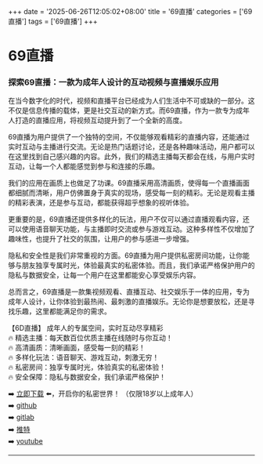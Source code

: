+++
date = '2025-06-26T12:05:02+08:00'
title = '69直播'
categories = ['69直播']
tags = ['69直播']
+++

# 69直播

### 探索69直播：一款为成年人设计的互动视频与直播娱乐应用

在当今数字化的时代，视频和直播平台已经成为人们生活中不可或缺的一部分。这不仅是信息传播的载体，更是社交互动的新方式。而69直播，作为一款专为成年人打造的直播应用，将视频互动提升到了一个全新的高度。

69直播为用户提供了一个独特的空间，不仅能够观看精彩的直播内容，还能通过实时互动与主播进行交流。无论是热门话题讨论，还是各种趣味活动，用户都可以在这里找到自己感兴趣的内容。此外，我们的精选主播每天都会在线，与用户实时互动，让每一个人都能感觉到参与和连接的乐趣。

我们的应用在画质上也做足了功课。69直播采用高清画质，使得每一个直播画面都细腻而清晰，用户仿佛置身于真实的现场，感受每一刻的精彩。无论是观看主播的精彩表演，还是参与互动，都能获得超乎想象的视听体验。

更重要的是，69直播还提供多样化的玩法，用户不仅可以通过直播观看内容，还可以使用语音聊天功能，与主播即时交流或参与游戏互动。这种多样性不仅增加了趣味性，也提升了社交的氛围，让用户的参与感进一步增强。

隐私和安全性是我们非常重视的方面。69直播为用户提供私密房间功能，让你能够与朋友独享专属时光，体验最真实的私密体验。而且，我们承诺严格保护用户的隐私与数据安全，让每一个用户在这里都能安心享受娱乐内容。

总而言之，69直播是一款集视频观看、直播互动、社交娱乐于一体的应用，专为成年人设计，让你体验到最热闹、最刺激的直播娱乐。无论你是想要放松，还是寻找乐趣，这里都能满足你的需求。

【6D直播】
成年人的专属空间，实时互动尽享精彩  
🔥 精选主播：每天数百位优质主播在线随时与你互动！  
🔥 高清画质：清晰画面，感受每一刻的精彩！  
🔥 多样化玩法：语音聊天、游戏互动，刺激无穷！  
🔥 私密房间：独享专属时光，体验真实的私密体验！  
🔥 安全保障：隐私与数据安全，我们承诺严格保护！  

➡️ [立即下载](https://down123.s3.ap-east-1.amazonaws.com/down/down.html?channelCode=blog) ⬅️，开启你的私密世界！ （仅限18岁以上成年人）  
➡️ [github](https://aldult-live.github.io/)  
➡️ [gitlab](https://seo-09598d.gitlab.io/)  
➡️ [推特](https://x.com/wegame33)  
➡️ [youtube](https://www.youtube.com/@6Dlive)

---

